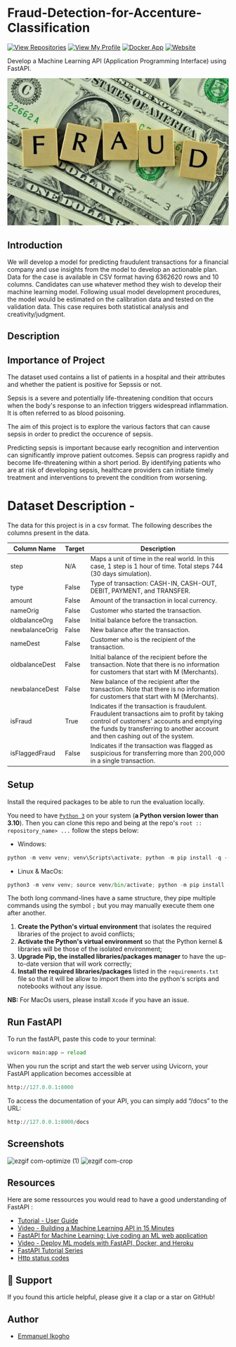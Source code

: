 # Fraud-Detection-for-Accenture-Classification

[![View Repositories](https://img.shields.io/badge/View-My_Repositories-blue?logo=GitHub)](https://github.com/ikoghoemmanuell?tab=repositories)
[![View My Profile](https://img.shields.io/badge/MEDIUM-Article-purple?logo=Medium)](https://medium.com/@emmanuel.ikogho/classification-predicting-sepsis-with-machine-learning-and-fastapi-3a3d05d0b5b4)
[![Docker App](https://img.shields.io/badge/Docker-App-yellow)](https://huggingface.co/spaces/ikoghoemmanuell/Sepsis-Prediction-With-FastAPI)
[![Website](https://img.shields.io/badge/My-Website-darkgreen)](https://emmanuelikogho.netlify.app/)

Develop a Machine Learning API (Application Programming Interface) using FastAPI.

![alt text](image.png)

## Introduction

We will develop a model for predicting fraudulent transactions for a
financial company and use insights from the model to develop an actionable plan. Data for the
case is available in CSV format having 6362620 rows and 10 columns.
Candidates can use whatever method they wish to develop their machine learning model.
Following usual model development procedures, the model would be estimated on the
calibration data and tested on the validation data. This case requires both statistical analysis and
creativity/judgment.

## Description

## Importance of Project  

The dataset used contains a list of patients in a hospital and their attributes and whether the patient is positive for Sepssis or not.

Sepsis is a severe and potentially life-threatening condition that occurs when the body's response to an infection triggers widespread inflammation. It is often referred to as blood poisoning.

The aim of this project is to explore the various factors that can cause sepsis in order to predict the occurence of sepsis.

Predicting sepsis is important because early recognition and intervention can significantly improve patient outcomes. Sepsis can progress rapidly and become life-threatening within a short period. By identifying patients who are at risk of developing sepsis, healthcare providers can initiate timely treatment and interventions to prevent the condition from worsening.

# Dataset Description -

The data for this project is in a csv format. The following describes the columns present in the data.

| Column Name    | Target | Description                                                                                                                                                                                                              |
| -------------- | ------ | ------------------------------------------------------------------------------------------------------------------------------------------------------------------------------------------------------------------------ |
| step           | N/A    | Maps a unit of time in the real world. In this case, 1 step is 1 hour of time. Total steps 744 (30 days simulation).                                                                                                     |
| type           | False  | Type of transaction: CASH-IN, CASH-OUT, DEBIT, PAYMENT, and TRANSFER.                                                                                                                                                    |
| amount         | False  | Amount of the transaction in local currency.                                                                                                                                                                             |
| nameOrig       | False  | Customer who started the transaction.                                                                                                                                                                                    |
| oldbalanceOrg  | False  | Initial balance before the transaction.                                                                                                                                                                                  |
| newbalanceOrig | False  | New balance after the transaction.                                                                                                                                                                                       |
| nameDest       | False  | Customer who is the recipient of the transaction.                                                                                                                                                                        |
| oldbalanceDest | False  | Initial balance of the recipient before the transaction. Note that there is no information for customers that start with M (Merchants).                                                                                  |
| newbalanceDest | False  | New balance of the recipient after the transaction. Note that there is no information for customers that start with M (Merchants).                                                                                       |
| isFraud        | True   | Indicates if the transaction is fraudulent. Fraudulent transactions aim to profit by taking control of customers' accounts and emptying the funds by transferring to another account and then cashing out of the system. |
| isFlaggedFraud | False  | Indicates if the transaction was flagged as suspicious for transferring more than 200,000 in a single transaction.                                                                                                       |

## Setup

Install the required packages to be able to run the evaluation locally.

You need to have [`Python 3`](https://www.python.org/) on your system (**a Python version lower than 3.10**). Then you can clone this repo and being at the repo's `root :: repository_name> ...` follow the steps below:

- Windows:

```python
python -m venv venv; venv\Scripts\activate; python -m pip install -q --upgrade pip; python -m pip install -qr requirements.txt
```

- Linux & MacOs:

```python
python3 -m venv venv; source venv/bin/activate; python -m pip install -q --upgrade pip; python -m pip install -qr requirements.txt
```

The both long command-lines have a same structure, they pipe multiple commands using the symbol `;` but you may manually execute them one after another.

1. **Create the Python's virtual environment** that isolates the required libraries of the project to avoid conflicts;
2. **Activate the Python's virtual environment** so that the Python kernel & libraries will be those of the isolated environment;
3. **Upgrade Pip, the installed libraries/packages manager** to have the up-to-date version that will work correctly;
4. **Install the required libraries/packages** listed in the `requirements.txt` file so that it will be allow to import them into the python's scripts and notebooks without any issue.

**NB:** For MacOs users, please install `Xcode` if you have an issue.

## Run FastAPI

To run the fastAPI, paste this code to your terminal:

```python
uvicorn main:app — reload
```

When you run the script and start the web server using Uvicorn, your FastAPI application becomes accessible at

```python
http://127.0.0.1:8000
```

To access the documentation of your API, you can simply add “/docs” to the URL:

```python
http://127.0.0.1:8000/docs
```

## Screenshots

![ezgif com-optimize (1)](https://github.com/ikoghoemmanuell/Machine-Learning-API-using-FastAPI/assets/102419217/a8352c5f-afea-43b1-8bf5-c24607cf3481)
![ezgif com-crop](https://github.com/ikoghoemmanuell/Machine-Learning-API-using-FastAPI/assets/102419217/df0ed5a8-2daf-47ca-a4f5-e6128429d5d3)

## Resources

Here are some ressources you would read to have a good understanding of FastAPI :

- [Tutorial - User Guide](https://fastapi.tiangolo.com/tutorial/)
- [Video - Building a Machine Learning API in 15 Minutes ](https://youtu.be/C82lT9cWQiA)
- [FastAPI for Machine Learning: Live coding an ML web application](https://www.youtube.com/watch?v=_BZGtifh_gw)
- [Video - Deploy ML models with FastAPI, Docker, and Heroku ](https://www.youtube.com/watch?v=h5wLuVDr0oc)
- [FastAPI Tutorial Series](https://www.youtube.com/watch?v=tKL6wEqbyNs&list=PLShTCj6cbon9gK9AbDSxZbas1F6b6C_Mx)
- [Http status codes](https://www.linkedin.com/feed/update/urn:li:activity:7017027658400063488?utm_source=share&utm_medium=member_desktop)

## 👏 Support

If you found this article helpful, please give it a clap or a star on GitHub!

## Author

- [Emmanuel Ikogho](https://www.linkedin.com/in/emmanuel-ikogho-6b959b24b/)
